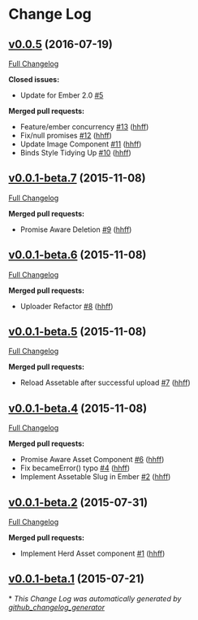 # Change Log

## [v0.0.5](https://github.com/herdup/herd-ember/tree/v0.0.5) (2016-07-19)
[Full Changelog](https://github.com/herdup/herd-ember/compare/v0.0.1-beta.7...v0.0.5)

**Closed issues:**

- Update for Ember 2.0 [\#5](https://github.com/herdup/herd-ember/issues/5)

**Merged pull requests:**

- Feature/ember concurrency [\#13](https://github.com/herdup/herd-ember/pull/13) ([hhff](https://github.com/hhff))
- Fix/null promises [\#12](https://github.com/herdup/herd-ember/pull/12) ([hhff](https://github.com/hhff))
- Update Image Component [\#11](https://github.com/herdup/herd-ember/pull/11) ([hhff](https://github.com/hhff))
- Binds Style Tidying Up [\#10](https://github.com/herdup/herd-ember/pull/10) ([hhff](https://github.com/hhff))

## [v0.0.1-beta.7](https://github.com/herdup/herd-ember/tree/v0.0.1-beta.7) (2015-11-08)
[Full Changelog](https://github.com/herdup/herd-ember/compare/v0.0.1-beta.6...v0.0.1-beta.7)

**Merged pull requests:**

- Promise Aware Deletion [\#9](https://github.com/herdup/herd-ember/pull/9) ([hhff](https://github.com/hhff))

## [v0.0.1-beta.6](https://github.com/herdup/herd-ember/tree/v0.0.1-beta.6) (2015-11-08)
[Full Changelog](https://github.com/herdup/herd-ember/compare/v0.0.1-beta.5...v0.0.1-beta.6)

**Merged pull requests:**

- Uploader Refactor [\#8](https://github.com/herdup/herd-ember/pull/8) ([hhff](https://github.com/hhff))

## [v0.0.1-beta.5](https://github.com/herdup/herd-ember/tree/v0.0.1-beta.5) (2015-11-08)
[Full Changelog](https://github.com/herdup/herd-ember/compare/v0.0.1-beta.4...v0.0.1-beta.5)

**Merged pull requests:**

- Reload Assetable after successful upload [\#7](https://github.com/herdup/herd-ember/pull/7) ([hhff](https://github.com/hhff))

## [v0.0.1-beta.4](https://github.com/herdup/herd-ember/tree/v0.0.1-beta.4) (2015-11-08)
[Full Changelog](https://github.com/herdup/herd-ember/compare/v0.0.1-beta.2...v0.0.1-beta.4)

**Merged pull requests:**

- Promise Aware Asset Component [\#6](https://github.com/herdup/herd-ember/pull/6) ([hhff](https://github.com/hhff))
- Fix becameError\(\) typo [\#4](https://github.com/herdup/herd-ember/pull/4) ([hhff](https://github.com/hhff))
- Implement Assetable Slug in Ember [\#2](https://github.com/herdup/herd-ember/pull/2) ([hhff](https://github.com/hhff))

## [v0.0.1-beta.2](https://github.com/herdup/herd-ember/tree/v0.0.1-beta.2) (2015-07-31)
[Full Changelog](https://github.com/herdup/herd-ember/compare/v0.0.1-beta.1...v0.0.1-beta.2)

**Merged pull requests:**

- Implement Herd Asset component [\#1](https://github.com/herdup/herd-ember/pull/1) ([hhff](https://github.com/hhff))

## [v0.0.1-beta.1](https://github.com/herdup/herd-ember/tree/v0.0.1-beta.1) (2015-07-21)


\* *This Change Log was automatically generated by [github_changelog_generator](https://github.com/skywinder/Github-Changelog-Generator)*